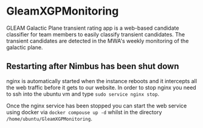 # GleamXGPMonitoring
GLEAM Galactic Plane transient rating app is a web-based candidate classifier for team members to easily classify transient candidates. The transient candidates are detected in the MWA's weekly monitoring of the galactic plane.


## Restarting after Nimbus has been shut down

nginx is automatically started when the instance reboots and it intercepts all the web traffic before it gets to our website. In order to stop nginx you need to ssh into the ubuntu vm and type `sudo service nginx stop`.

Once the nginx service has been stopped you can start the web service using docker via `docker compouse up -d` whilst in the directory `/home/ubuntu/GleamXGPMonitoring`.
